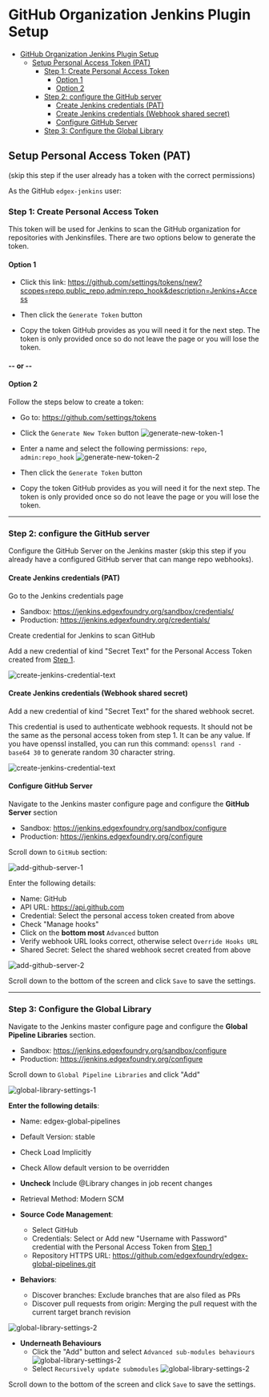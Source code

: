 # GitHub Organization Jenkins Plugin Setup

* [GitHub Organization Jenkins Plugin Setup](#github-organization-jenkins-plugin-setup)
  * [Setup Personal Access Token (PAT)](#setup-personal-access-token-pat)
    * [Step 1: Create Personal Access Token](#step-1-create-personal-access-token)
      * [Option 1](#option-1)
      * [Option 2](#option-2)
    * [Step 2: configure the GitHub server](#step-2-configure-the-github-server)
      * [Create Jenkins credentials (PAT)](#create-jenkins-credentials-pat)
      * [Create Jenkins credentials (Webhook shared secret)](#create-jenkins-credentials-webhook-shared-secret)
      * [Configure GitHub Server](#configure-github-server)
    * [Step 3: Configure the Global Library](#step-3-configure-the-global-library)

## Setup Personal Access Token (PAT)

(skip this step if the user already has a token with the correct permissions)

As the GitHub `edgex-jenkins` user:

### Step 1: Create Personal Access Token

This token will be used for Jenkins to scan the GitHub organization for repositories with Jenkinsfiles. There are two options below to generate the token.

#### Option 1

* Click this link: <https://github.com/settings/tokens/new?scopes=repo,public_repo,admin:repo_hook&description=Jenkins+Access>

* Then click the `Generate Token` button
* Copy the token GitHub provides as you will need it for the next step. The token is only provided once so do not leave the page or you will lose the token.

#### -- or --

#### Option 2

Follow the steps below to create a token:

* Go to: <https://github.com/settings/tokens>
* Click the `Generate New Token` button
![generate-new-token-1](images/generate-new-token-1.jpg)

* Enter a name and select the following permissions:
`repo`, `admin:repo_hook`
![generate-new-token-2](images/generate-new-token-2.jpg)

* Then click the `Generate Token` button
* Copy the token GitHub provides as you will need it for the next step. The token is only provided once so do not leave the page or you will lose the token.

---

### Step 2: configure the GitHub server

Configure the GitHub Server on the Jenkins master (skip this step if you already have a configured GitHub server that can mange repo webhooks).

#### Create Jenkins credentials (PAT)

Go to the Jenkins credentials page

* Sandbox: <https://jenkins.edgexfoundry.org/sandbox/credentials/>
* Production: <https://jenkins.edgexfoundry.org/credentials/>

Create credential for Jenkins to scan GitHub

Add a new credential of kind "Secret Text" for the Personal Access Token created from [Step 1](#step-1-create-personal-access-token).

![create-jenkins-credential-text](images/create-jenkins-credential-text.jpg)

#### Create Jenkins credentials (Webhook shared secret)

Add a new credential of kind "Secret Text" for the shared webhook secret.

This credential is used to authenticate webhook requests. It should not be the same as the personal access token from step 1. It can be any value. If you have openssl installed, you can run this command: `openssl rand -base64 30` to generate random 30 character string.

![create-jenkins-credential-text](images/create-webhook-secret-1.jpg)

#### Configure GitHub Server

Navigate to the Jenkins master configure page and configure the **GitHub Server** section

* Sandbox: <https://jenkins.edgexfoundry.org/sandbox/configure>
* Production: <https://jenkins.edgexfoundry.org/configure>

Scroll down to `GitHub` section:

![add-github-server-1](images/add-github-server-1.jpg)

Enter the following details:

* Name: GitHub
* API URL: <https://api.github.com>
* Credential: Select the personal access token created from above
* Check "Manage hooks"
* Click on the **bottom most** `Advanced` button
* Verify webhook URL looks correct, otherwise select `Override Hooks URL`
* Shared Secret: Select the shared webhook secret created from above

![add-github-server-2](images/add-github-server-2.jpg)

Scroll down to the bottom of the screen and click `Save` to save the settings.

---

### Step 3: Configure the Global Library

Navigate to the Jenkins master configure page and configure the **Global Pipeline Libraries** section.

* Sandbox: <https://jenkins.edgexfoundry.org/sandbox/configure>
* Production: <https://jenkins.edgexfoundry.org/configure>

Scroll down to `Global Pipeline Libraries` and click "Add"

![global-library-settings-1](images/global-library-settings-1.jpg)

**Enter the following details**:

* Name: edgex-global-pipelines
* Default Version: stable
* Check Load Implicitly
* Check Allow default version to be overridden
* **Uncheck** Include @Library changes in job recent changes
* Retrieval Method: Modern SCM

* **Source Code Management**:
  * Select GitHub
  * Credentials: Select or Add new "Username with Password" credential with the Personal Access Token from [Step 1](#step-1-create-personal-access-token)
  * Repository HTTPS URL: <https://github.com/edgexfoundry/edgex-global-pipelines.git>

* **Behaviors**:
  * Discover branches: Exclude branches that are also filed as PRs
  * Discover pull requests from origin: Merging the pull request with the current target branch revision

![global-library-settings-2](images/global-library-settings-2.jpg)

* **Underneath Behaviours**
  * Click the "Add" button and select `Advanced sub-modules behaviours`
  ![global-library-settings-2](images/global-library-submodule-1.jpg)
  * Select `Recursively update submodules`
  ![global-library-settings-2](images/global-library-submodule-2.jpg)
  
Scroll down to the bottom of the screen and click `Save` to save the settings.

